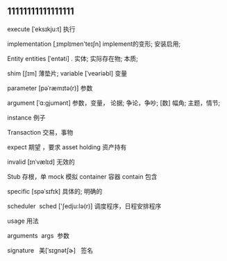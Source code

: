 ## 11111111111111111

execute	[ˈeksɪkju:t]  执行

implementation  [ˌɪmplɪmen'teɪʃn]   implement的变形; 安装启用;

Entity entities	[ˈentəti] . 实体; 实际存在物; 本质;

shim	[ʃɪm]	薄垫片;
variable   [ˈveəriəbl] 变量
 
parameter  [pəˈræmɪtə(r)]  参数

argument [ˈɑ:gjumənt] 参数，变量， 论据; 争论，争吵; [数] 幅角; 主题，情节;

instance  例子 

Transaction  交易，事物

expect  期望 ，要求
asset holding  资产持有

invalid	 [ɪnˈvælɪd] 无效的


Stub 存根，单   mock 模拟  container  容器   contain 包含


specific	[spəˈsɪfɪk] 具体的; 明确的


scheduler  sched  ['ʃedju:lə(r)]  调度程序，日程安排程序


usage    用法

arguments  args  参数
  
signature   美[ˈsɪɡnətʃɚ]   签名

